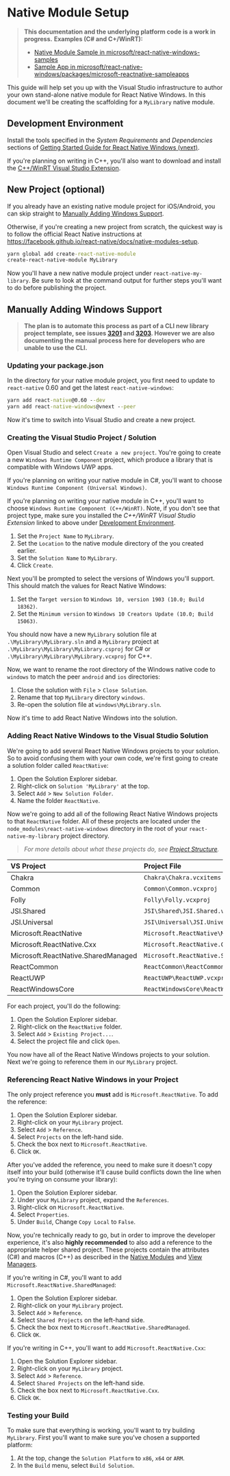 # Native Module Setup

>**This documentation and the underlying platform code is a work in progress.**
>**Examples (C# and C+/WinRT):**
>- [Native Module Sample in microsoft/react-native-windows-samples](https://github.com/microsoft/react-native-windows-samples/tree/master/samples/NativeModuleSample)
>- [Sample App in microsoft/react-native-windows/packages/microsoft-reactnative-sampleapps](../../packages/microsoft-reactnative-sampleapps)

This guide will help set you up with the Visual Studio infrastructure to author your own stand-alone native module for React Native Windows. In this document we'll be creating the scaffolding for a `MyLibrary` native module.

## Development Environment

Install the tools specified in the *System Requirements* and *Dependencies* sections of [Getting Started Guide for React Native Windows (vnext)](./GettingStarted.md).

If you're planning on writing in C++, you'll also want to download and install the [C++/WinRT Visual Studio Extension](https://marketplace.visualstudio.com/items?itemName=CppWinRTTeam.cppwinrt101804264).

## New Project (optional)

If you already have an existing native module project for iOS/Android, you can skip straight to [Manually Adding Windows Support](#manually-adding-windows-support).

Otherwise, if you're creating a new project from scratch, the quickest way is to follow the official React Native instructions at https://facebook.github.io/react-native/docs/native-modules-setup.

```cmd
yarn global add create-react-native-module
create-react-native-module MyLibrary
```

Now you'll have a new native module project under `react-native-my-library`. Be sure to look at the command output for further steps you'll want to do before publishing the project.

## Manually Adding Windows Support

>**The plan is to automate this process as part of a CLI new library project template, see issues [3201](https://github.com/microsoft/react-native-windows/issues/3201) and [3203](https://github.com/microsoft/react-native-windows/issues/3203). However we are also documenting the manual process here for developers who are unable to use the CLI.**

### Updating your package.json

In the directory for your native module project, you first need to update to `react-native` 0.60 and get the latest `react-native-windows`:

```cmd
yarn add react-native@0.60 --dev
yarn add react-native-windows@vnext --peer
```

Now it's time to switch into Visual Studio and create a new project.

### Creating the Visual Studio Project / Solution

Open Visual Studio and select `Create a new project`. You're going to create a new `Windows Runtime Component` project, which produce a library that is compatible with Windows UWP apps.

If you're planning on writing your native module in C#, you'll want to choose `Windows Runtime Component (Universal Windows)`.

If you're planning on writing your native module in C++, you'll want to choose `Windows Runtime Component (C++/WinRT)`. Note, if you don't see that project type, make sure you installed the *C++/WinRT Visual Studio Extension* linked to above under [Development Environment](#development-environment).

1. Set the `Project Name` to `MyLibrary`.
1. Set the `Location` to the native module directory of the you created earlier.
1. Set the `Solution Name` to `MyLibrary`.
1. Click `Create`.

Next you'll be prompted to select the versions of Windows you'll support. This should match the values for React Native Windows:

1. Set the `Target version` to `Windows 10, version 1903 (10.0; Build 18362)`.
1. Set the `Minimum version` to `Windows 10 Creators Update (10.0; Build 15063)`.

You should now have a new `MyLibrary` solution file at `.\MyLibrary\MyLibrary.sln` and a `MyLibrary` project at `.\MyLibrary\MyLibrary\MyLibrary.csproj` for C# or `.\MyLibrary\MyLibrary\MyLibrary.vcxproj` for C++.

Now, we want to rename the root directory of the Windows native code to `windows` to match the peer `android` and `ios` directories:

1. Close the solution with `File` > `Close Solution`.
1. Rename that top `MyLibrary` directory `windows`.
1. Re-open the solution file at `windows\MyLibrary.sln`.

Now it's time to add React Native Windows into the solution.

### Adding React Native Windows to the Visual Studio Solution

We're going to add several React Native Windows projects to your solution. So to avoid confusing them with your own code, we're first going to create a solution folder called `ReactNative`:

1. Open the Solution Explorer sidebar.
1. Right-click on `Solution 'MyLibrary'` at the top.
1. Select `Add` > `New Solution Folder`.
1. Name the folder `ReactNative`.

Now we're going to add all of the following React Native Windows projects to that `ReactNative` folder. All of these projects are located under the `node_modules\react-native-windows` directory in the root of your `react-native-my-library` project directory.

>*For more details about what these projects do, see [Project Structure](ProjectStructure.md).*

| VS Project | Project File |
|:-----------|:-------------|
| Chakra | `Chakra\Chakra.vcxitems` |
| Common | `Common\Common.vcxproj` |
| Folly | `Folly\Folly.vcxproj` |
| JSI.Shared | `JSI\Shared\JSI.Shared.vcxitems` |
| JSI.Universal | `JSI\Universal\JSI.Universal.vcxproj` |
| Microsoft.ReactNative | `Microsoft.ReactNative\Microsoft.ReactNative.vcxproj` |
| Microsoft.ReactNative.Cxx | `Microsoft.ReactNative.Cxx\Microsoft.ReactNative.Cxx.vcxitems` |
| Microsoft.ReactNative.SharedManaged | `Microsoft.ReactNative.SharedManaged\Microsoft.ReactNative.SharedManaged.shproj` |
| ReactCommon | `ReactCommon\ReactCommon.vcxproj` |
| ReactUWP | `ReactUWP\ReactUWP.vcxproj` |
| ReactWindowsCore | `ReactWindowsCore\ReactWindowsCore.vcxproj` |

For each project, you'll do the following:

1. Open the Solution Explorer sidebar.
1. Right-click on the `ReactNative` folder.
1. Select `Add` > `Existing Project...`.
1. Select the project file and click `Open`.

You now have all of the React Native Windows projects to your solution. Next we're going to reference them in our `MyLibrary` project.

### Referencing React Native Windows in your Project

The only project reference you **must** add is `Microsoft.ReactNative`. To add the reference:

1. Open the Solution Explorer sidebar.
1. Right-click on your `MyLibrary` project.
1. Select `Add` > `Reference`.
1. Select `Projects` on the left-hand side.
1. Check the box next to `Microsoft.ReactNative`.
1. Click `OK`.

After you've added the reference, you need to make sure it doesn't copy itself into your build (otherwise it'll cause build conflicts down the line when you're trying on consume your library):

1. Open the Solution Explorer sidebar.
1. Under your `MyLibrary` project, expand the `References`.
1. Right-click on `Microsoft.ReactNative`.
1. Select `Properties`.
1. Under `Build`, Change `Copy Local` to `False`.

Now, you're technically ready to go, but in order to improve the developer experience, it's also **highly recommended** to also add a reference to the appropriate helper shared project. These projects contain the attributes (C#) and macros (C++) as described in the [Native Modules](./NativeModules.md) and [View Managers](./ViewManagers.md).

If you're writing in C#, you'll want to add `Microsoft.ReactNative.SharedManaged`:

1. Open the Solution Explorer sidebar.
1. Right-click on your `MyLibrary` project.
1. Select `Add` > `Reference`.
1. Select `Shared Projects` on the left-hand side.
1. Check the box next to `Microsoft.ReactNative.SharedManaged`.
1. Click `OK`.

If you're writing in C++, you'll want to add `Microsoft.ReactNative.Cxx`:

1. Open the Solution Explorer sidebar.
1. Right-click on your `MyLibrary` project.
1. Select `Add` > `Reference`.
1. Select `Shared Projects` on the left-hand side.
1. Check the box next to `Microsoft.ReactNative.Cxx`.
1. Click `OK`.

### Testing your Build

To make sure that everything is working, you'll want to try building `MyLibrary`. First you'll want to make sure you've chosen a supported platform:

1. At the top, change the `Solution Platform` to `x86`, `x64` or `ARM`.
1. In the `Build` menu, select `Build Solution`.
